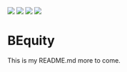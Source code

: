 ![](https://img.shields.io/github/issues/emilyf11/BEquity)
![](https://img.shields.io/github/forks/emilyf11/BEquity)
![](https://img.shields.io/github/stars/emilyf11/BEquity)
![](https://img.shields.io/github/license/emilyf11/BEquity)

# BEquity
This is my README.md more to come. 